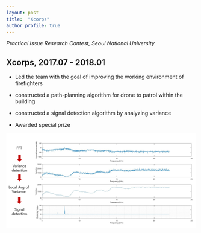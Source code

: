 ```yaml
---
layout: post
title:  "Xcorps"
author_profile: true
---
```


*Practical Issue Research Contest, Seoul National University*

## Xcorps, 2017.07 - 2018.01 

- Led the team with the goal of improving the working environment of firefighters

- constructed a path-planning algorithm for drone to patrol within the building

- constructed a signal detection algorithm by analyzing variance

- Awarded special prize

<img src = "/assets/images/xcorps_img.PNG" alt = "Signal detection Scheme">
